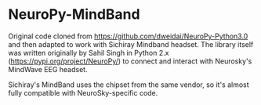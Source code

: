 # NeuroPy-MindBand

Original code cloned from https://github.com/dweidai/NeuroPy-Python3.0 and then adapted to work with Sichiray Mindband headset. The library itself was written originally by Sahil Singh in Python 2.x (https://pypi.org/project/NeuroPy/) to connect and interact with Neurosky's MindWave EEG headset.

Sichiray's MindBand uses the chipset from the same vendor, so it's almost fully compatible with NeuroSky-specific code.

